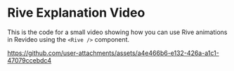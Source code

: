 # Rive Explanation Video

This is the code for a small video showing how you can use Rive animations in Revideo using the `<Rive />` component.

https://github.com/user-attachments/assets/a4e466b6-e132-426a-a1c1-47079ccebdc4


